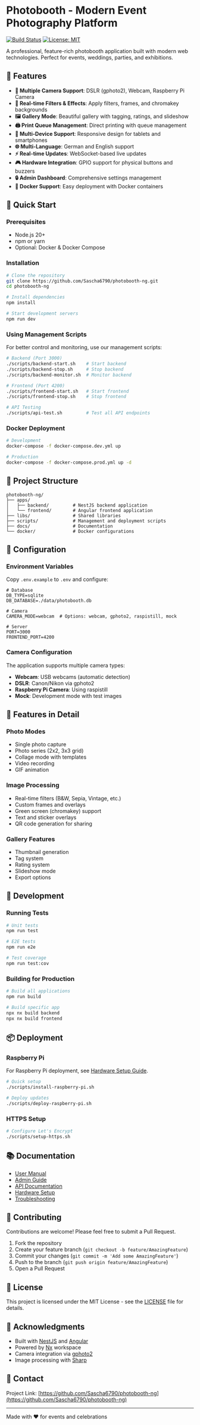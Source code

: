 # Photobooth - Modern Event Photography Platform

[![Build Status](https://github.com/Sascha6790/photobooth-ng/workflows/build/badge.svg)](https://github.com/Sascha6790/photobooth-ng/actions)
[![License: MIT](https://img.shields.io/badge/License-MIT-yellow.svg)](https://opensource.org/licenses/MIT)

A professional, feature-rich photobooth application built with modern web technologies. Perfect for events, weddings, parties, and exhibitions.

## 🎯 Features

- **📸 Multiple Camera Support**: DSLR (gphoto2), Webcam, Raspberry Pi Camera
- **🎨 Real-time Filters & Effects**: Apply filters, frames, and chromakey backgrounds
- **🖼️ Gallery Mode**: Beautiful gallery with tagging, ratings, and slideshow
- **🖨️ Print Queue Management**: Direct printing with queue management
- **📱 Multi-Device Support**: Responsive design for tablets and smartphones
- **🌐 Multi-Language**: German and English support
- **⚡ Real-time Updates**: WebSocket-based live updates
- **🎮 Hardware Integration**: GPIO support for physical buttons and buzzers
- **🔒 Admin Dashboard**: Comprehensive settings management
- **🐳 Docker Support**: Easy deployment with Docker containers

## 🚀 Quick Start

### Prerequisites

- Node.js 20+
- npm or yarn
- Optional: Docker & Docker Compose

### Installation

```bash
# Clone the repository
git clone https://github.com/Sascha6790/photobooth-ng.git
cd photobooth-ng

# Install dependencies
npm install

# Start development servers
npm run dev
```

### Using Management Scripts

For better control and monitoring, use our management scripts:

```bash
# Backend (Port 3000)
./scripts/backend-start.sh    # Start backend
./scripts/backend-stop.sh     # Stop backend
./scripts/backend-monitor.sh  # Monitor backend

# Frontend (Port 4200)
./scripts/frontend-start.sh   # Start frontend
./scripts/frontend-stop.sh    # Stop frontend

# API Testing
./scripts/api-test.sh         # Test all API endpoints
```

### Docker Deployment

```bash
# Development
docker-compose -f docker-compose.dev.yml up

# Production
docker-compose -f docker-compose.prod.yml up -d
```

## 📁 Project Structure

```
photobooth-ng/
├── apps/
│   ├── backend/         # NestJS backend application
│   └── frontend/        # Angular frontend application
├── libs/                # Shared libraries
├── scripts/             # Management and deployment scripts
├── docs/                # Documentation
└── docker/              # Docker configurations
```

## 🔧 Configuration

### Environment Variables

Copy `.env.example` to `.env` and configure:

```env
# Database
DB_TYPE=sqlite
DB_DATABASE=./data/photobooth.db

# Camera
CAMERA_MODE=webcam  # Options: webcam, gphoto2, raspistill, mock

# Server
PORT=3000
FRONTEND_PORT=4200
```

### Camera Configuration

The application supports multiple camera types:

- **Webcam**: USB webcams (automatic detection)
- **DSLR**: Canon/Nikon via gphoto2
- **Raspberry Pi Camera**: Using raspistill
- **Mock**: Development mode with test images

## 🎨 Features in Detail

### Photo Modes
- Single photo capture
- Photo series (2x2, 3x3 grid)
- Collage mode with templates
- Video recording
- GIF animation

### Image Processing
- Real-time filters (B&W, Sepia, Vintage, etc.)
- Custom frames and overlays
- Green screen (chromakey) support
- Text and sticker overlays
- QR code generation for sharing

### Gallery Features
- Thumbnail generation
- Tag system
- Rating system
- Slideshow mode
- Export options

## 🔨 Development

### Running Tests

```bash
# Unit tests
npm run test

# E2E tests
npm run e2e

# Test coverage
npm run test:cov
```

### Building for Production

```bash
# Build all applications
npm run build

# Build specific app
npx nx build backend
npx nx build frontend
```

## 📦 Deployment

### Raspberry Pi

For Raspberry Pi deployment, see [Hardware Setup Guide](docs/HARDWARE_SETUP.md).

```bash
# Quick setup
./scripts/install-raspberry-pi.sh

# Deploy updates
./scripts/deploy-raspberry-pi.sh
```

### HTTPS Setup

```bash
# Configure Let's Encrypt
./scripts/setup-https.sh
```

## 📚 Documentation

- [User Manual](docs/USER_MANUAL.md)
- [Admin Guide](docs/ADMIN_GUIDE.md)
- [API Documentation](docs/api/)
- [Hardware Setup](docs/HARDWARE_SETUP.md)
- [Troubleshooting](docs/TROUBLESHOOTING.md)

## 🤝 Contributing

Contributions are welcome! Please feel free to submit a Pull Request.

1. Fork the repository
2. Create your feature branch (`git checkout -b feature/AmazingFeature`)
3. Commit your changes (`git commit -m 'Add some AmazingFeature'`)
4. Push to the branch (`git push origin feature/AmazingFeature`)
5. Open a Pull Request

## 📄 License

This project is licensed under the MIT License - see the [LICENSE](LICENSE) file for details.

## 🙏 Acknowledgments

- Built with [NestJS](https://nestjs.com/) and [Angular](https://angular.io/)
- Powered by [Nx](https://nx.dev/) workspace
- Camera integration via [gphoto2](http://gphoto.org/)
- Image processing with [Sharp](https://sharp.pixelplumbing.com/)

## 📧 Contact

Project Link: [https://github.com/Sascha6790/photobooth-ng](https://github.com/Sascha6790/photobooth-ng)

---

Made with ❤️ for events and celebrations